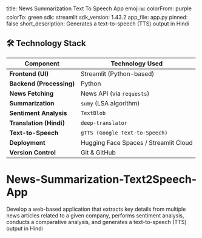 title: News Summarization Text To Speech App
emoji:📊
colorFrom: purple
colorTo: green
sdk: streamlit
sdk_version: 1.43.2
app_file: app.py
pinned: false
short_description: Generates a text-to-speech (TTS) output in Hindi


## 🛠️ Technology Stack  

| **Component**         | **Technology Used**       |
|----------------------|------------------------|
| **Frontend (UI)**     | Streamlit (Python-based) |
| **Backend (Processing)** | Python |
| **News Fetching**     | News API (via `requests`) |
| **Summarization**     | `sumy` (LSA algorithm) |
| **Sentiment Analysis** | `TextBlob` |
| **Translation (Hindi)** | `deep-translator` |
| **Text-to-Speech** | `gTTS (Google Text-to-Speech)` |
| **Deployment** | Hugging Face Spaces / Streamlit Cloud |
| **Version Control** | Git & GitHub |


# News-Summarization-Text2Speech-App
Develop a web-based application that extracts key details from multiple news articles related to a given company, performs sentiment analysis, conducts a comparative analysis, and generates a text-to-speech (TTS) output in Hindi

